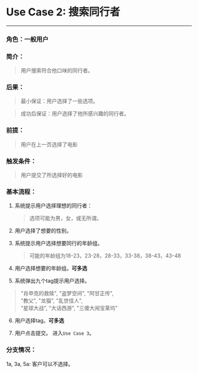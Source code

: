 # Use Case 2: 搜索同行者

  

---

### 角色：一般用户

  

### 简介：

> 用户搜索符合他口味的同行者。

### 后果：

  

> 最小保证：用户选择了一些选项。

> 成功后保证：用户选择了他所感兴趣的同行者。

  

### 前提：

  

> 用户在上一页选择了电影

  

### 触发条件：

  

> 用户提交了所选择好的电影

  

### 基本流程：

  

1. 系统提示用户选择理想的同行者：
	> 选项可能为男，女，或无所谓。

2. 用户选择了想要的性别。

3. 系统提示用户选择想要同行的年龄组。
	> 可能的年龄组为18-23，23-28，28-33，33-38，38-43，43-48

4. 用户选择想要的年龄组。**可多选**
5. 系统弹出九个tag提示用户选择。
>"肖申克的救赎", "盗梦空间", "阿甘正传",  
"教父", "龙猫", "乱世佳人",  
"星球大战", "大话西游", "三傻大闹宝莱坞"

6. 用户选择tag。**可多选**

7. 用户点击提交。 进入`Use Case 3`。

### 分支情况：

1a, 3a, 5a: 客户可以不选择。